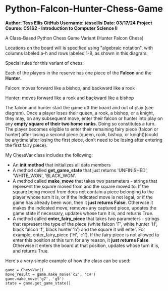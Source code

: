 # Python-Falcon-Hunter-Chess-Game

**Author: Tess Ellis**
**GitHub Username: tessellis**
**Date: 03/17/24**
**Project Course: CS162 - Introduction to Computer Science II**

A Class-Based Python Chess Game Variant (Hunter Falcon Chess)

Locations on the board will is specified using "algebraic notation", with columns labeled a-h and rows labeled 1-8, as shown in this diagram:

Special rules for this variant of chess:

Each of the players in the reserve has one piece of the **Falcon** and the **Hunter**.

Falcon: moves forward like a bishop, and backward like a rook

Hunter: moves forward like a rook and backward like a bishop

The falcon and hunter start the game off the board and out of play (see diagram). Once a player loses their queen, a rook, a bishop, or a knight, they may, on any subsequent move, enter their falcon or hunter into play on any **empty square of their two home ranks**. Doing so constitutes a turn. The player becomes eligible to enter their remaining fairy piece (falcon or hunter) after losing a second piece (queen, rook, bishop, or knight)(could be anytime after losing the first piece, don’t need to be losing after entering the first fairy piece).

My ChessVar class includes the following:
* An **init method** that initializes all data members
* A method called **get_game_state** that just returns 'UNFINISHED', 'WHITE_WON', 'BLACK_WON'. 
* A method called **make_move** that takes two parameters - strings that represent the square moved from and the square moved to.   If the square being moved from does not contain a piece belonging to the player whose turn it is, or if the indicated move is not legal, or if the game has already been won, then it **just returns False**.  Otherwise it makes the indicated move, removes any captured piece, updates the game state if necessary, updates whose turn it is, and returns True.
* A method called **enter_fairy_piece** that takes two parameters - strings that represent the type of the piece (white falcon 'F', white hunter 'H', black falcon 'f', black hunter 'h') and the square it will enter. For example, enter_fairy_piece ('H', 'c1'). If the fairy piece is not allowed to enter this position at this turn for any reason, it **just returns False**.  Otherwise it enters the board at that position, updates whose turn it is, and returns True.

Here's a very simple example of how the class can be used:
```
game = ChessVar()
move_result = game.make_move('c2', 'c4')
game.make_move('g7', 'g5')
state = game.get_game_state()
```
